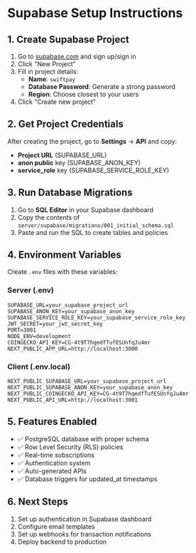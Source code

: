 # Supabase Setup Instructions

## 1. Create Supabase Project

1. Go to [supabase.com](https://supabase.com) and sign up/sign in
2. Click "New Project"
3. Fill in project details:
   - **Name**: `swiftpay`
   - **Database Password**: Generate a strong password
   - **Region**: Choose closest to your users
4. Click "Create new project"

## 2. Get Project Credentials

After creating the project, go to **Settings** → **API** and copy:
- **Project URL** (SUPABASE_URL)
- **anon public** key (SUPABASE_ANON_KEY)
- **service_role** key (SUPABASE_SERVICE_ROLE_KEY)

## 3. Run Database Migrations

1. Go to **SQL Editor** in your Supabase dashboard
2. Copy the contents of `server/supabase/migrations/001_initial_schema.sql`
3. Paste and run the SQL to create tables and policies

## 4. Environment Variables

Create `.env` files with these variables:

### Server (.env)
```
SUPABASE_URL=your_supabase_project_url
SUPABASE_ANON_KEY=your_supabase_anon_key
SUPABASE_SERVICE_ROLE_KEY=your_supabase_service_role_key
JWT_SECRET=your_jwt_secret_key
PORT=3001
NODE_ENV=development
COINGECKO_API_KEY=CG-4t9T7hqedfTufESUnfqJu4mr
NEXT_PUBLIC_APP_URL=http://localhost:3000
```

### Client (.env.local)
```
NEXT_PUBLIC_SUPABASE_URL=your_supabase_project_url
NEXT_PUBLIC_SUPABASE_ANON_KEY=your_supabase_anon_key
NEXT_PUBLIC_COINGECKO_API_KEY=CG-4t9T7hqedfTufESUnfqJu4mr
NEXT_PUBLIC_API_URL=http://localhost:3001
```

## 5. Features Enabled

- ✅ PostgreSQL database with proper schema
- ✅ Row Level Security (RLS) policies
- ✅ Real-time subscriptions
- ✅ Authentication system
- ✅ Auto-generated APIs
- ✅ Database triggers for updated_at timestamps

## 6. Next Steps

1. Set up authentication in Supabase dashboard
2. Configure email templates
3. Set up webhooks for transaction notifications
4. Deploy backend to production

